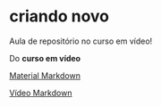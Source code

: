 # criando novo
 Aula de repositório no curso em vídeo!
 
 Do **curso em vídeo**
 
[Material Markdown](https://docs.pipz.com/central-de-ajuda/learning-center/guia-basico-de-markdown#open)

[Vídeo Markdown](https://www.youtube.com/watch?v=LntSB-gl-ZI&list=PLHz_AreHm4dm7ZULPAmadvNhH6vk9oNZA&index=10)
